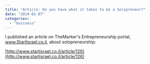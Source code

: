 ```yaml
---
title: "Article: Do you have what it takes to be a Solopreneur?"
date: "2014-01-07"
categories: 
  - "business"
---
```


I published an article on TheMarker's Entrepreneurship portal, www.StartIsrael.co.il, about solopreneurship:  
  
[http://www.startisrael.co.il/article/126](http://www.startisrael.co.il/article/126)
